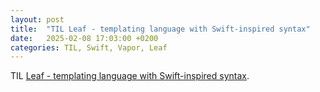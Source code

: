 ```yaml
---
layout: post
title:  "TIL Leaf - templating language with Swift-inspired syntax"
date:   2025-02-08 17:03:00 +0200
categories: TIL, Swift, Vapor, Leaf
---
```

TIL [Leaf - templating language with Swift-inspired syntax](https://docs.vapor.codes/leaf/getting-started/).
